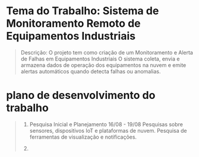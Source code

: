 # Tema do Trabalho: Sistema de Monitoramento Remoto de Equipamentos Industriais
> Descrição:
> O projeto tem como criação de um Monitoramento e Alerta de Falhas em Equipamentos Industriais O sistema coleta, envia e armazena dados de operação dos equipamentos na nuvem e emite alertas automáticos quando detecta falhas ou anomalias.
>
# plano de desenvolvimento do trabalho
> 1. Pesquisa Inicial e Planejamento 16/08 - 19/08
> Pesquisas sobre sensores, dispositivos IoT e plataformas de nuvem.
> Pesquisa de ferramentas de visualização e notificações.
> 
> 2. 
>
>
> 
> 
> 
>
>
> 
> 
> 
> 
> 
> 
>
>
>
>
>
>
>
